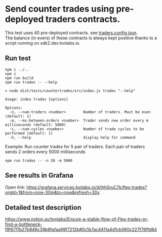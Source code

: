 # Send counter trades using pre-deployed traders contracts.
This test uses 40 pre-deployed contracts. see [traders.config.json](src/traders.config.json).\
The balance (in evers) of these contracts is always kept positive thanks to a script running on sdk2.dev.tonlabs.io.
## Run test
```
npm i ../..
npm i
npm run build
npm run trades -- --help

> node dist/tests/countertrades/src/index.js trades "--help"

Usage: index trades [options]

Options:
  -n, --num-traders <number>        Number of traders. Must be even (default: 1)
  -m, --ms-between-orders <number>  Trader sends new order every m milliseconds (default: 5000)
  -c, --num-cycles <number>         Number of trade cycles to be performed (default: 1)
  -h, --help                        display help for command
```

Example: Run counter trades for 5 pair of traders. Each pair of traders sends 2 orders every 5000 milliseconds
```
npm run trades -- -n 20 -m 5000
```
## See results in Grafana
Open link: https://grafana.services.tonlabs.io/d/jhhSruC7k/flex-trades?orgId=1&from=now-30m&to=now&refresh=30s

## Detailed test description
https://www.notion.so/tonlabs/Ensure-a-stable-flow-of-Flex-trades-or-find-a-bottleneck-f9f67f1b27b846c39b8fafaa99f7212b#0c1b7ac4411a4d1cb060c227f76ffd84
